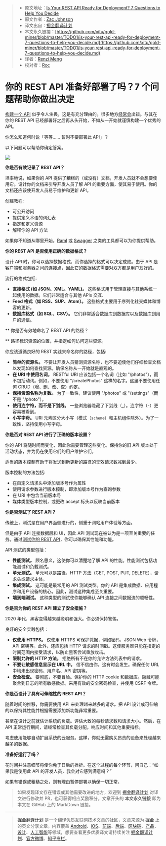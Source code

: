 > * 原文地址：[Is Your REST API Ready for Deployment? 7 Questions to Help You Decide](https://codeburst.io/is-your-rest-api-ready-for-deployment-7-questions-to-help-you-decide-a371de9faa76)
> * 原文作者：[Zac Johnson](https://medium.com/@zacjohnson)
> * 译文出自：[掘金翻译计划](https://github.com/xitu/gold-miner)
> * 本文永久链接：[https://github.com/xitu/gold-miner/blob/master/TODO1/is-your-rest-api-ready-for-deployment-7-questions-to-help-you-decide.md](https://github.com/xitu/gold-miner/blob/master/TODO1/is-your-rest-api-ready-for-deployment-7-questions-to-help-you-decide.md)
> * 译者：[Renzi Meng](https://github.com/mengrenzi)
> * 校对者：[Roc](https://github.com/QinRoc)

# 你的 REST API 准备好部署了吗？7 个问题帮助你做出决定

[构建一个 API](https://codeburst.io/this-is-how-easy-it-is-to-create-a-rest-api-8a25122ab1f3) 似乎令人生畏，这是有充分理由的。很多地方[经常会](https://medium.com/better-programming/tips-on-rest-api-error-response-structure-aebe726e7f94)出错。与其在你的 REST API 已经部署好之后再从头开始，不如从一开始就谨慎构建一个优秀的 API。

你怎么知道何时说「等等…… 暂时不要部署此 API」？

以下问题可以帮助你确定答案。

![](https://cdn-images-1.medium.com/max/2560/1*ol3WYuuPV0nhrE0tMNiiZg.jpeg) 

**你是否有效记录了 REST API？**

坦率地说，如果你的 API 提供了糟糕的（或没有）文档，开发人员就不会想要使用它。设计你的文档来引导开发人员了解 API 的重要方面，使其易于使用。你的文档还应该使开发人员易于维护和更新 API。

创建教程:

* 可公开访问
* 提供定义术语的词汇表
* 指定和定义资源
* 解释你的 API 方法

如果你不知道从哪里开始，[Raml](https://raml.org/) 或 [Swagger](https://swagger.io/) 之类的工具都可以为你提供帮助。

**你的 REST API 是否使用正确的数据格式？**

设计 API 时，你可以选择数据格式，而你选择的格式可以决定成败。由于 API 是客户端和服务器之间的连接点，因此它的数据格式需要对双方都是用户友好的。

流行的格式包括:

* **直接格式 (如 JSON、XML、YAML)。** 这些格式用于管理直接与其他系统一起使用的数据。它们非常适合与其他 APIs 交互.
* **Feed 格式（如 RSS、SUP、Atom）。** 这些格式主要用于序列化社交媒体和博客的更新。
* **数据库格式（如 SQL、CSV）。** 它们非常适合数据库到数据库以及数据库到用户的通信。

** 你是否有效地命名了 REST API 的路径？
 
** 路径标识资源的位置，并指定如何访问这些资源。

你应该遵循良好的 REST 实践来命名你的路径，包括:

* **简单的资源名。** 不要让开发人员猜测资源名称，也不要迫使他们仔细检查文档以发现如何查找资源。确保名称从一开始就是直观的。
* **在 URI 中使用名词。** RESTful URI 应该包括一个名词（比如 "/photos"），而不包括动词。例如，不要使用 "/createPhotos" 这样的名字。这里不要使用任何 CRUD（增、删、改、查）约定。
* **保持资源名称为复数。** 为了一致性，建议使用 "/photos" 或 "/settings"（而不是 "/photo"）。
* **使用连字符，而不是下划线。** 一些浏览器隐藏了下划线（_）。连字符（-）更容易被看到。
* **小写字母。** URI 元素区分大小写（模式（`scheme`）和主机组件除外）。为了一致性，坚持使用小写字母。

**你是否对 REST API 进行了正确的版本设置？**

你的 API 将随时间而变化，因此你需要管理这些变化。保持你的旧 API 版本处于活动状态，并为仍在使用它们的用户维护它们。

适当的版本控制有助于将发送到新更新的路径的无效请求数减到最少。

版本控制的方法包括:

* 在自定义请求头中添加版本号作为属性
* 使用请求参数进行版本控制，即添加版本号作为查询参数
* 在 URI 中包含当前版本号
* 媒体类型版本控制，或更改 accept 标头以反映当前版本

**你是否测试了 REST API？**

传统上，测试是在用户界面侧进行的，侧重于网站用户体验等方面。

但是由于 API 连接数据层和 UI，因此 API 测试现在被认为是一项至关重要的任务。通过[测试你的 REST API](https://www.sisense.com/blog/rest-api-testing-strategy-what-exactly-should-you-test/)，你可以确保其性能和功能。

API 测试的类型包括：

* **性能测试。** 顾名思义，这使你可以清楚地了解 API 的性能。性能测试包括功能测试和负载测试。
* **单元测试。** 单元可以是路径，HTTP 方法（GET, POST, PUT, DELETE），请求头或请求主体。
* **集成测试。** 这可能是最常用的 API 测试类型。你的 API 是集成数据、应用程序和用户设备的核心。因此，测试这种集成至关重要。
* **端到端测试。** 这种类型的测试使你能够确认 API 连接之间数据流的顺畅性。

**你是否为你的 REST API 建立了安全措施？**

2020 年代，黑客变得越来越聪明和强大。你必须保持警惕。

良好的安全实践包括：

* **仅使用 HTTPS。** 仅使用 HTTPS 可保护凭据，例如密码，JSON Web 令牌，API 密钥等。此外，还应包括 HTTP 请求的时间戳。这使服务器只能在指定的时间范围内接受请求，以防止黑客尝试重放攻击。
* **限制允许的 HTTP 方法。** 拒绝所有不在你的允许方法列表中的请求。
* **不要让敏感信息显示在 URL 中。** 信不信由你，这有时会发生。确保任何 URL 中均未出现密码、用户名、API 密钥等。
* **安全检查。** 要彻底，不要冒险。保护你的 HTTP cookie 和数据库。隐藏可能聚合到日志的所有敏感数据。采用有效的安全密码检查，并使用 CSRF 令牌。

**你是否设计了具有可伸缩性的 REST API？**

随着时间的推移，你需要使用 API 来处理越来越多的请求。把 API 设计成可伸缩的以保持其性能并根据需要添加新功能非常重要。

甚至在设计之前就估计系统的负载。评估大致的每秒请求数和请求大小。然后，在 API 正常运行期间，请经常检查其负载分配，响应时间和其他重要指标。

考虑使用能够自动扩展系统的云服务。这样，你就无需购买昂贵的设备来处理越来越多的数据。

**准备好运行了吗？**

花时间并注意细节将使你免于日后的挫折。在这个过程的每个环节，问自己：“如果我是使用此 API 的开发人员，我会对它感到满意吗？”

如果有错误或粗糙之处，则有理由暂停部署以确保一切正常。

> 如果发现译文存在错误或其他需要改进的地方，欢迎到 [掘金翻译计划](https://github.com/xitu/gold-miner) 对译文进行修改并 PR，也可获得相应奖励积分。文章开头的 **本文永久链接** 即为本文在 GitHub 上的 MarkDown 链接。

---

> [掘金翻译计划](https://github.com/xitu/gold-miner) 是一个翻译优质互联网技术文章的社区，文章来源为 [掘金](https://juejin.im) 上的英文分享文章。内容覆盖 [Android](https://github.com/xitu/gold-miner#android)、[iOS](https://github.com/xitu/gold-miner#ios)、[前端](https://github.com/xitu/gold-miner#前端)、[后端](https://github.com/xitu/gold-miner#后端)、[区块链](https://github.com/xitu/gold-miner#区块链)、[产品](https://github.com/xitu/gold-miner#产品)、[设计](https://github.com/xitu/gold-miner#设计)、[人工智能](https://github.com/xitu/gold-miner#人工智能)等领域，想要查看更多优质译文请持续关注 [掘金翻译计划](https://github.com/xitu/gold-miner)、[官方微博](http://weibo.com/juejinfanyi)、[知乎专栏](https://zhuanlan.zhihu.com/juejinfanyi)。
